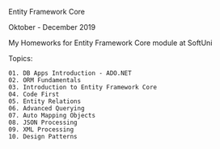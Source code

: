 Entity Framework Core

Oktober - December 2019

My Homeworks for Entity Framework Core module at SoftUni

Topics:

	01. DB Apps Introduction - ADO.NET
	02. ORM Fundamentals
	03. Introduction to Entity Framework Core
	04. Code First
	05. Entity Relations
	06. Advanced Querying
	07. Auto Mapping Objects
	08. JSON Processing
	09. XML Processing
	10. Design Patterns